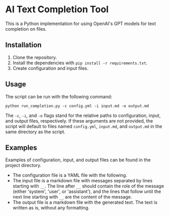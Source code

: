 # AI Text Completion Tool

This is a Python implementation for using OpenAI's GPT models for text completion on files.

## Installation

1. Clone the repository.
2. Install the dependencies with `pip install -r requirements.txt`.
3. Create configuration and input files.

## Usage

The script can be run with the following command:
```
python run_completion.py -c config.yml -i input.md -o output.md
```
The `-c`, `-i`, and `-o` flags stand for the relative paths to configuration, input, and output files, respectively. If these arguments are not provided, the script will default to files named `config.yml`, `input.md`, and `output.md` in the same directory as the script.

## Examples

Examples of configuration, input, and output files can be found in the project directory.

- The configuration file is a YAML file with the following.
- The input file is a markdown file with messages separated by lines starting with ```__```. The line after ```__``` should contain the role of the message (either 'system', 'user', or 'assistant'), and the lines that follow until the next line starting with ```__``` are the content of the message.
- The output file is a markdown file with the generated text. The text is written as is, without any formatting.
